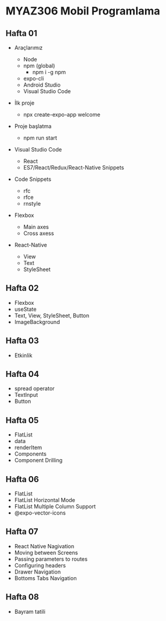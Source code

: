 # MYAZ306 Mobil Programlama

## Hafta 01
- Araçlarımız
    - Node
    - npm (global)
        - npm i -g npm
    - expo-cli
    - Android Studio
    - Visual Studio Code
- İlk proje
    - npx create-expo-app welcome

- Proje başlatma
    - npm run start

- Visual Studio Code
    - React
    - ES7/React/Redux/React-Native Snippets

- Code Snippets
    - rfc
    - rfce
    - rnstyle

- Flexbox
    - Main axes
    - Cross axess

- React-Native
    - View
    - Text
    - StyleSheet

## Hafta 02
- Flexbox
- useState
- Text, View, StyleSheet, Button
- ImageBackground

## Hafta 03
- Etkinlik

## Hafta 04
- spread operator
- TextInput
- Button

## Hafta 05
- FlatList
- data
- renderItem
- Components
- Component Drilling

## Hafta 06
- FlatList
- FlatList Horizontal Mode
- FlatList Multiple Column Support
- @expo-vector-icons

## Hafta 07
- React Native Nagivation
- Moving between Screens
- Passing parameters to routes
- Configuring headers
- Drawer Navigation
- Bottoms Tabs Navigation

## Hafta 08
- Bayram tatili
